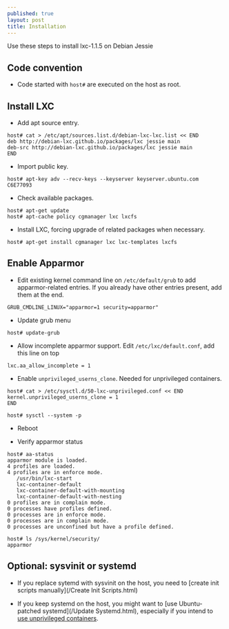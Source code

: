 ```yaml
---
published: true
layout: post
title: Installation
---
```


Use these steps to install lxc-1.1.5 on Debian Jessie

## Code convention

- Code started with ``host#`` are executed on the host as root. 

## Install LXC

- Add apt source entry.

```
host# cat > /etc/apt/sources.list.d/debian-lxc-lxc.list << END
deb http://debian-lxc.github.io/packages/lxc jessie main
deb-src http://debian-lxc.github.io/packages/lxc jessie main
END
```

- Import public key.

```
host# apt-key adv --recv-keys --keyserver keyserver.ubuntu.com C6E77093
```

- Check available packages.

```
host# apt-get update
host# apt-cache policy cgmanager lxc lxcfs 
```

- Install LXC, forcing upgrade of related packages when necessary. 

```
host# apt-get install cgmanager lxc lxc-templates lxcfs
```

## Enable Apparmor

- Edit existing kernel command line on ``/etc/default/grub`` to add apparmor-related entries. If you already have other entries present, add them at the end.

```
GRUB_CMDLINE_LINUX="apparmor=1 security=apparmor"
```

- Update grub menu

```
host# update-grub
```

- Allow incomplete apparmor support. Edit ``/etc/lxc/default.conf``, add this line on top

```
lxc.aa_allow_incomplete = 1
```

- Enable ``unprivileged_userns_clone``. Needed for unprivileged containers.

```
host# cat > /etc/sysctl.d/50-lxc-unprivileged.conf << END
kernel.unprivileged_userns_clone = 1
END

host# sysctl --system -p
```

- Reboot

- Verify apparmor status

```
host# aa-status
apparmor module is loaded.
4 profiles are loaded.
4 profiles are in enforce mode.
   /usr/bin/lxc-start
   lxc-container-default
   lxc-container-default-with-mounting
   lxc-container-default-with-nesting
0 profiles are in complain mode.
0 processes have profiles defined.
0 processes are in enforce mode.
0 processes are in complain mode.
0 processes are unconfined but have a profile defined.

host# ls /sys/kernel/security/
apparmor
```

## Optional: sysvinit or systemd

- If you replace sytemd with sysvinit on the host, you need to [create init scripts manually](/Create Init Scripts.html)

- If you keep systemd on the host, you might want to [use Ubuntu-patched systemd](/Update Systemd.html), especially if you intend to [use unprivileged containers](/Create%20Unprivileged%20Jessie%20Container.html).

